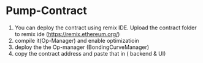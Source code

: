 # Pump-Contract

1. You can deploy the contract using remix IDE. Upload the contract folder to remix ide (https://remix.ethereum.org/)
2. compile it(Op-Manager) and enable optimizatioin
3. deploy the the Op-manager (BondingCurveManager)
4. copy the contract address and paste that in ( backend & UI)
